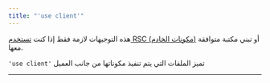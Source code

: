```yaml
---
title: "'use client'"
---
```


<Note>

هذه التوجيهات لازمة فقط إذا كنت [تستخدم RSC (مكونات الخادم)](/learn/start-a-new-react-project#bleeding-edge-react-frameworks) أو تبني مكتبة متوافقة معها.

</Note>


<Intro>

`'use client'` تميز الملفات التي يتم تنفيذ مكوناتها من جانب العميل

</Intro>

<InlineToc />

---
